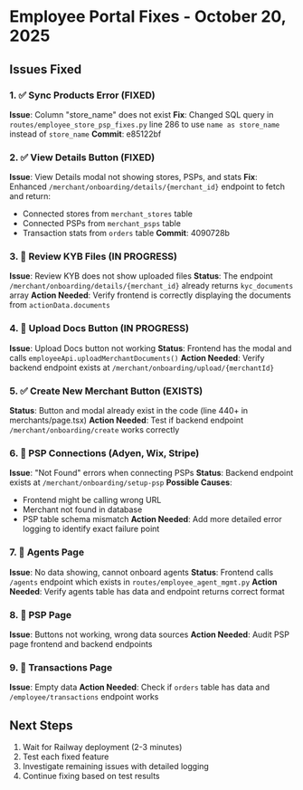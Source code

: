 # Employee Portal Fixes - October 20, 2025

## Issues Fixed

### 1. ✅ Sync Products Error (FIXED)
**Issue**: Column "store_name" does not exist
**Fix**: Changed SQL query in `routes/employee_store_psp_fixes.py` line 286 to use `name as store_name` instead of `store_name`
**Commit**: e85122bf

### 2. ✅ View Details Button (FIXED)
**Issue**: View Details modal not showing stores, PSPs, and stats
**Fix**: Enhanced `/merchant/onboarding/details/{merchant_id}` endpoint to fetch and return:
- Connected stores from `merchant_stores` table
- Connected PSPs from `merchant_psps` table  
- Transaction stats from `orders` table
**Commit**: 4090728b

### 3. 🔄 Review KYB Files (IN PROGRESS)
**Issue**: Review KYB does not show uploaded files
**Status**: The endpoint `/merchant/onboarding/details/{merchant_id}` already returns `kyc_documents` array
**Action Needed**: Verify frontend is correctly displaying the documents from `actionData.documents`

### 4. 🔄 Upload Docs Button (IN PROGRESS)
**Issue**: Upload Docs button not working
**Status**: Frontend has the modal and calls `employeeApi.uploadMerchantDocuments()`
**Action Needed**: Verify backend endpoint exists at `/merchant/onboarding/upload/{merchantId}`

### 5. ✅ Create New Merchant Button (EXISTS)
**Status**: Button and modal already exist in the code (line 440+ in merchants/page.tsx)
**Action Needed**: Test if backend endpoint `/merchant/onboarding/create` works correctly

### 6. 🔄 PSP Connections (Adyen, Wix, Stripe)
**Issue**: "Not Found" errors when connecting PSPs
**Status**: Backend endpoint exists at `/merchant/onboarding/setup-psp`
**Possible Causes**:
- Frontend might be calling wrong URL
- Merchant not found in database
- PSP table schema mismatch
**Action Needed**: Add more detailed error logging to identify exact failure point

### 7. 🔄 Agents Page
**Issue**: No data showing, cannot onboard agents
**Status**: Frontend calls `/agents` endpoint which exists in `routes/employee_agent_mgmt.py`
**Action Needed**: Verify agents table has data and endpoint returns correct format

### 8. 🔄 PSP Page
**Issue**: Buttons not working, wrong data sources
**Action Needed**: Audit PSP page frontend and backend endpoints

### 9. 🔄 Transactions Page
**Issue**: Empty data
**Action Needed**: Check if `orders` table has data and `/employee/transactions` endpoint works

## Next Steps
1. Wait for Railway deployment (2-3 minutes)
2. Test each fixed feature
3. Investigate remaining issues with detailed logging
4. Continue fixing based on test results





